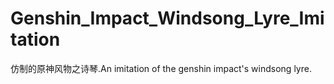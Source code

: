 # Genshin_Impact_Windsong_Lyre_Imitation
仿制的原神风物之诗琴.An imitation of the genshin impact's windsong lyre.

